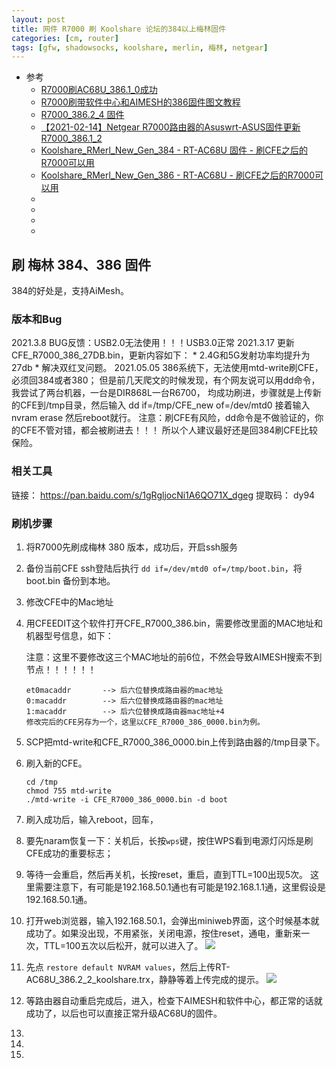 ```yaml
---
layout: post
title: 网件 R7000 刷 Koolshare 论坛的384以上梅林固件
categories: [cm, router]
tags: [gfw, shadowsocks, koolshare, merlin, 梅林, netgear]
---
```


* 参考
  * [R7000刷AC68U_386.1_0成功](https://koolshare.cn/thread-193018-1-1.html)
  * [R7000刷带软件中心和AIMESH的386固件图文教程](https://koolshare.cn/thread-193031-1-1.html)
  * [R7000_386.2_4 固件](https://koolshare.cn/thread-194858-1-1.html)
  * [【2021-02-14】Netgear R7000路由器的Asuswrt-ASUS固件更新R7000_386.1_2](https://koolshare.cn/thread-192540-1-1.html)
  * [Koolshare_RMerl_New_Gen_384 - RT-AC68U 固件 - 刷CFE之后的R7000可以用](http://firmware.koolshare.cn/Koolshare_RMerl_New_Gen_384/RT-AC68U/)
  * [Koolshare_RMerl_New_Gen_386 - RT-AC68U - 刷CFE之后的R7000可以用](http://firmware.koolshare.cn/Koolshare_RMerl_New_Gen_386/RT-AC68U/)
  * []()
  * []()
  * []()
  * []()




## 刷 梅林 384、386 固件

384的好处是，支持AiMesh。

### 版本和Bug

2021.3.8  BUG反馈：USB2.0无法使用！！！USB3.0正常
2021.3.17 更新CFE_R7000_386_27DB.bin，更新内容如下：
                 * 2.4G和5G发射功率均提升为27db
                 * 解决双红叉问题。
2021.05.05 386系统下，无法使用mtd-write刷CFE，必须回384或者380；
                   但是前几天爬文的时候发现，有个网友说可以用dd命令，我尝试了两台机器，一台是DIR868L一台R6700，
                   均成功刷进，步骤就是上传新的CFE到/tmp目录，然后输入
                   dd if=/tmp/CFE_new of=/dev/mtd0      接着输入nvram erase       然后reboot就行。
                   注意：刷CFE有风险，dd命令是不做验证的，你的CFE不管对错，都会被刷进去！！！
                   所以个人建议最好还是回384刷CFE比较保险。



### 相关工具

链接： https://pan.baidu.com/s/1gRgljocNi1A6QO71X_dgeg
提取码： dy94



### 刷机步骤

1. 将R7000先刷成梅林 380 版本，成功后，开启ssh服务
1. 备份当前CFE
    ssh登陆后执行 `dd if=/dev/mtd0 of=/tmp/boot.bin`，将boot.bin 备份到本地。
1. 修改CFE中的Mac地址
1. 用CFEEDIT这个软件打开CFE_R7000_386.bin，需要修改里面的MAC地址和机器型号信息，如下：

    注意：这里不要修改这三个MAC地址的前6位，不然会导致AIMESH搜索不到节点！！！！！！

    ~~~
    et0macaddr       --> 后六位替换成路由器的mac地址
    0:macaddr        --> 后六位替换成路由器的mac地址
    1:macaddr        --> 后六位替换成路由器mac地址+4
    修改完后的CFE另存为一个，这里以CFE_R7000_386_0000.bin为例。
    ~~~
1. SCP把mtd-write和CFE_R7000_386_0000.bin上传到路由器的/tmp目录下。
1. 刷入新的CFE。
    ~~~
    cd /tmp
    chmod 755 mtd-write
    ./mtd-write -i CFE_R7000_386_0000.bin -d boot
    ~~~
1. 刷入成功后，输入reboot，回车，
1. 要先naram恢复一下：关机后，长按`wps`键，按住WPS看到电源灯闪烁是刷CFE成功的重要标志；
1. 等待一会重启，然后再关机，长按reset，重启，直到TTL=100出现5次。
     这里需要注意下，有可能是192.168.50.1通也有可能是192.168.1.1通，这里假设是192.168.50.1通。
1. 打开web浏览器，输入192.168.50.1，会弹出miniweb界面，这个时候基本就成功了。如果没出现，不用紧张，关闭电源，按住reset，通电，重新来一次，TTL=100五次以后松开，就可以进入了。
    ![](miniweb-ui.png)
1. 先点 `restore default NVRAM values`，然后上传RT-AC68U_386.2_2_koolshare.trx，静静等着上传完成的提示。
    ![](upload-complete.png)
1. 等路由器自动重启完成后，进入，检查下AIMESH和软件中心，都正常的话就成功了，以后也可以直接正常升级AC68U的固件。
1. 
1. 
1. 


























